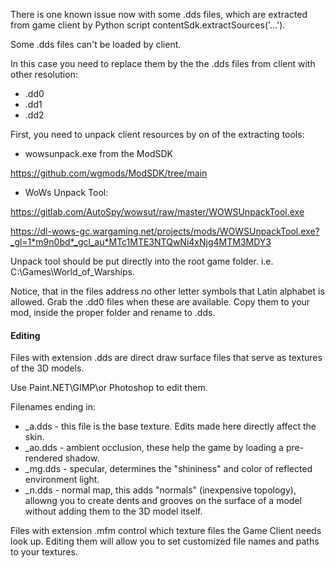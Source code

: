 There is one known issue now with some .dds files, which are extracted from game client by Python script contentSdk.extractSources('...').

Some .dds files can't be loaded by client.

In this case you need to replace them by the the .dds files from client with other resolution:

- .dd0
- .dd1
- .dd2

First, you need to unpack client resources by on of the extracting tools:

- wowsunpack.exe from the ModSDK

https://github.com/wgmods/ModSDK/tree/main

- WoWs Unpack Tool:

https://gitlab.com/AutoSpy/wowsut/raw/master/WOWSUnpackTool.exe

https://dl-wows-gc.wargaming.net/projects/mods/WOWSUnpackTool.exe?_gl=1*m9n0bd*_gcl_au*MTc1MTE3NTQwNi4xNjg4MTM3MDY3

Unpack tool should be put directly into the root game folder. i.e. C:\Games\World_of_Warships.


Notice, that in the files address no other letter symbols that Latin alphabet is allowed.
Grab the .dd0 files when these are available. Copy them to your mod, inside the proper folder and rename to .dds.

#### Editing

Files with extension .dds are direct draw surface files that serve as textures of the 3D models.

Use Paint.NET\GIMP\or Photoshop to edit them.

Filenames ending in:
- _a.dds - this file is the base texture. Edits made here directly affect the skin.
- _ao.dds - ambient occlusion, these help the game by loading a pre-rendered shadow.
- _mg.dds - specular, determines the "shininess" and color of reflected environment light.
- _n.dds - normal map, this adds "normals" (inexpensive topology), allowng you to create dents and grooves on the surface of a model without adding them to the 3D model itself.

Files with extension .mfm control which texture files the Game Client needs look up. Editing them will allow you to set customized file names and paths to your textures.
